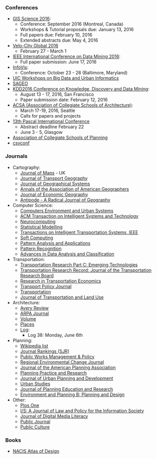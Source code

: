 ### Conferences
* [GIS Science 2016](http://www.giscience2016.org/):
  * Conference: September 2016 (Montreal, Canada)
  * Workshops & Tutorial proposals due: January 13, 2016
  * Full papers due: February 10, 2016
  * Extended abstracts due: May 4, 2016
* [Velo-City Global 2016](http://www.velo-city2016.com/index.php/en/)
  * February 27 - March 1
* [IEEE International Conference on Data Mining 2016](http://icdm2016.eurecat.org/):
  * Full paper submission: June 17, 2016
* [InfoVis](http://ieeevis.org/):
  * Conference: October 23 - 28 (Baltimore, Maryland)
* [UIC Workshops on Big Data and Urban Informatics](http://urbanbigdata.uic.edu/)
* [SAGEO](http://sageo2015.sciencesconf.org/)
* [KDD2016 Conference on Knowledge, Discovery and Data Mining](http://www.kdd.org/kdd2016/):
  * August 13 - 17, 2016, San Francisco
  * Paper submission date: February 12, 2016
* [ACSA (Association of Collegiate Schools of Architecture)](http://www.acsa-arch.org/programs-events/conferences):
  * March 17-19, 2016, Seattle
  * Calls for papers and projects
* [13th Pascal International Conference](http://conference2016.pascalobservatory.org/conference-2016/calls)
  * Abstract deadline February 22
  * June 3 - 5, Glasgow
* [Association of Collegiate Schools of Planning](http://www.acsp.org/)
* [csvconf](http://csvconf.com/)

### Journals
* Cartography:
  * [Journal of Maps](http://www.journalofmaps.com/) - UK
  * [Journal of Transport Geography](http://www.journals.elsevier.com/journal-of-transport-geography/)
  * [Journal of Geographical Systems](https://www.springer.com/economics/regional+science/journal/10109)
  * [Annals of the Association of American Geographers](http://www.aag.org/cs/publications/journals/annals)
  * [Journal of Economic Geography](http://joeg.oxfordjournals.org/)
  * [Antipode - A Radical Journal of Geography](http://onlinelibrary.wiley.com/journal/10.1111/(ISSN)1467-8330)
* Computer Science:
  * [Computers Environment and Urban Systems](http://www.journals.elsevier.com/computers-environment-and-urban-systems/)
  * [ACM Transaction on Intelligent Systems and Technology](http://tist.acm.org/index.php)
  * [Neurocomputing](http://www.journals.elsevier.com/neurocomputing/)
  * [Statistical Modelling](http://smj.sagepub.com/)
  * [Transactions on Intelligent Transportation Systems, IEEE](http://ieeexplore.ieee.org/xpl/RecentIssue.jsp?reload=true&punumber=6979)
  * [Soft Computing](http://link.springer.com/journal/500)
  * [Pattern Analysis and Applications](https://www.springer.com/computer/image+processing/journal/10044)
  * [Pattern Recognition](http://www.journals.elsevier.com/pattern-recognition/)
  * [Advances in Data Analysis and Classification](https://www.springer.com/statistics/statistical+theory+and+methods/journal/11634)
* Transportation:
  * [Transportation Research Part C: Emerging Technologies](http://www.journals.elsevier.com/transportation-research-part-c-emerging-technologies/)
  * [Transportation Research Record: Journal of the Transportation Research Board](http://trrjournalonline.trb.org/loi/trr)
  * [Research in Transportation Economics](http://www.journals.elsevier.com/research-in-transportation-economics/)
  * [Transport Policy Journal](http://www.journals.elsevier.com/transport-policy/)
  * [Transportation](http://link.springer.com/journal/11116)
  * [Journal of Transportation and Land Use](https://jtlu.org/index.php/jtlu)
* Architecture:
  * [Avery Review](http://www.averyreview.com/)
  * [ARPA Journal](http://www.arpajournal.net/)
  * [Volume](http://volumeproject.org/)
  * [Places](https://placesjournal.org/explore-places/)
  * [Log](http://www.anycorp.com/log/submissions):
    * Log 38: Monday, June 6th
* Planning:
  * [Wikipedia list](https://en.wikipedia.org/wiki/List_of_planning_journals)
  * [Journal Rankings (SJR)](http://www.scimagojr.com/journalrank.php?category=3322)
  * [Public Works Management & Policy](http://pwm.sagepub.com/)
  * [Regional Environmental Change Journal](https://www.springer.com/environment/global+change+-+climate+change/journal/10113)
  * [Journal of the American Planning Association](https://www.planning.org/japa/)
  * [Planning Practice and Research](http://www.tandfonline.com/toc/cppr20/current)
  * [Journal of Urban Planning and Development](http://ascelibrary.org/journal/jupddm)
  * [Urban Studies](http://usj.sagepub.com/)
  * [Journal of Planning Education and Research](http://jpe.sagepub.com/)
  * [Environment and Planning B: Planning and Design](https://us.sagepub.com/en-us/nam/environment-and-planning-b-planning-and-design/journal202437#description)
* Other:
  * [Plos One](http://www.plosone.org/)
  * [I/S: A Journal of Law and Policy for the Information Society](http://moritzlaw.osu.edu/students/groups/is/)
  * [Journal of Digital Media Literacy](http://www.jodml.org/)
  * [Public Journal](http://www.thisispublicjournal.com/)
  * [Public Culture](http://publicculture.org/)

### Books
* [NACIS Atlas of Design](http://atlasofdesign.org/)